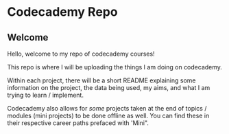 # Codecademy Repo

## Welcome

Hello, welcome to my repo of codecademy courses!

This repo is where I will be uploading the things I am doing on codecademy.

Within each project, there will be a short README explaining some information on the project, the data being used, my aims, and what I am trying to learn / implement. 

Codecademy also allows for *some* projects taken at the end of topics / modules (mini projects) to be done offline as well. You can find these in their respective career paths prefaced with 'Mini". 


